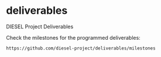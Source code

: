 # deliverables
DIESEL Project Deliverables

Check the milestones for the programmed deliverables:

    https://github.com/diesel-project/deliverables/milestones
